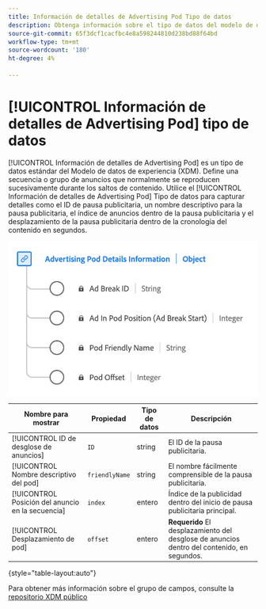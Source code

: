 ```yaml
---
title: Información de detalles de Advertising Pod Tipo de datos
description: Obtenga información sobre el tipo de datos del modelo de datos de experiencia (XDM) de detalles de Advertising Pod.
source-git-commit: 65f3dcf1cacfbc4e8a598244810d238bd88f64bd
workflow-type: tm+mt
source-wordcount: '180'
ht-degree: 4%

---
```


# [!UICONTROL Información de detalles de Advertising Pod] tipo de datos

[!UICONTROL Información de detalles de Advertising Pod] es un tipo de datos estándar del Modelo de datos de experiencia (XDM). Define una secuencia o grupo de anuncios que normalmente se reproducen sucesivamente durante los saltos de contenido. Utilice el [!UICONTROL Información de detalles de Advertising Pod] Tipo de datos para capturar detalles como el ID de pausa publicitaria, un nombre descriptivo para la pausa publicitaria, el índice de anuncios dentro de la pausa publicitaria y el desplazamiento de la pausa publicitaria dentro de la cronología del contenido en segundos.

![Diagrama del tipo de datos Información de detalles del Advertising Pod.](../images/data-types/advertising-pod-details-information.png)

| Nombre para mostrar | Propiedad | Tipo de datos | Descripción |
|----------------------------|------------------------|-----------|-------------------------------------------------------|
| [!UICONTROL ID de desglose de anuncios] | `ID` | string | El ID de la pausa publicitaria. |
| [!UICONTROL Nombre descriptivo del pod] | `friendlyName` | string | El nombre fácilmente comprensible de la pausa publicitaria. |
| [!UICONTROL Posición del anuncio en la secuencia] | `index` | entero | Índice de la publicidad dentro del inicio de pausa publicitaria principal. |
| [!UICONTROL Desplazamiento de pod] | `offset` | entero | **Requerido** El desplazamiento del desglose de anuncios dentro del contenido, en segundos. |

{style="table-layout:auto"}

Para obtener más información sobre el grupo de campos, consulte la [repositorio XDM público](https://github.com/adobe/xdm/blob/master/components/datatypes/advertisingpoddetails.schema.json)
